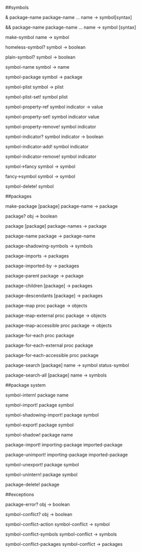 
##symbols

& package-name package-name ... name -> symbol[syntax]

&& package-name package-name ... name -> symbol [syntax]

make-symbol name -> symbol

homeless-symbol? symbol -> boolean

plain-symbol? symbol -> boolean

symbol-name symbol -> name

symbol-package symbol -> package

symbol-plist symbol -> plist

symbol-plist-set! symbol plist

symbol-property-ref symbol indicator -> value

symbol-property-set! symbol indicator value

symbol-property-remove! symbol indicator

symbol-indicator? symbol indicator -> boolean

symbol-indicator-add! symbol indicator

symbol-indicator-remove! symbol indicator

symbol->fancy symbol -> symbol

fancy->symbol symbol -> symbol

symbol-delete! symbol

##packages

make-package [package] package-name -> package

package? obj -> boolean

package [package] package-names -> package

package-name package -> package-name

package-shadowing-symbols -> symbols

package-imports -> packages

package-imported-by -> packages

package-parent package -> package

package-children [package] -> packages

package-descendants [package] -> packages

package-map proc package -> objects

package-map-external proc package -> objects

package-map-accessible proc package -> objects

package-for-each proc package

package-for-each-external proc package

package-for-each-accessible proc package

package-search [package] name -> symbol status-symbol

package-search-all [package] name -> symbols

##package system

symbol-intern! package name

symbol-import! package symbol

symbol-shadowing-import! package symbol

symbol-export! package symbol

symbol-shadow! package name

package-import! importing-package imported-package

package-unimport! importing-package imported-package

symbol-unexport! package symbol

symbol-unintern! package symbol

package-delete! package

##exceptions

package-error? obj -> boolean

symbol-conflict? obj -> boolean

symbol-conflict-action symbol-conflict -> symbol

symbol-conflict-symbols symbol-conflict -> symbols

symbol-conflict-packages symbol-conflict -> packages

